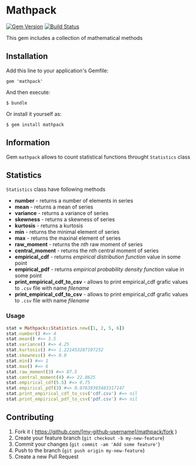 # Mathpack
[![Gem Version](https://badge.fury.io/rb/mathpack.svg)](http://badge.fury.io/rb/mathpack)
[![Build Status](https://travis-ci.org/maxmilan/mathpack.svg?branch=master)](https://travis-ci.org/maxmilan/mathpack)

This gem includes a collection of mathematical methods

## Installation

Add this line to your application's Gemfile:

    gem 'mathpack'

And then execute:

    $ bundle

Or install it yourself as:

    $ gem install mathpack
## Information
Gem `mathpack` allows to count statistical functions throught `Statistics` class
## Statistics
`Statistics` class have following methods
- **number** - returns a number of elements in series
- **mean** - returns a mean of series
- **variance** - returns a variance of series
- **skewness** - returns a skewness of series
- **kurtosis** - returns a kurtosis
- **min** - returns the minimal element of series
- **max** - returns the maxinal element of series
- **raw_moment** - returns the *nth* raw moment of series
- **central_moment** - returns the *nth* central moment of series
- **empirical_cdf** - returns *empirical distribution function* value in some point
- **empirical_pdf** - returns *empirical probability density function* value in some point
- **print_empirical_cdf_to_csv** - allows to print empirical_cdf grafic values to `.csv` file with name *filename*
- **print_empirical_cdf_to_csv** - allows to print empirical_cdf grafic values to `.csv` file with name *filename*

### Usage
```ruby
stat = Mathpack::Statistics.new([1, 2, 5, 6])
stat.number() #=> 4
stat.mean() #=> 3.5
stat.variance() #=> 4.25
stat.kurtosis() #=> 1.221453287197232
stat.skewness() #=> 0.0
stat.min() #=> 1
stat.max() #=> 6
stat.raw_moment(3) #=> 87.5
stat.central_moment(4) #=> 22.0625
stat.empirical_cdf(5.5) #=> 0.75
stat.empirical_pdf(3) #=> 0.07639393483317147
stat.print_empirical_cdf_to_csv('cdf.csv') #=> nil
stat.print_empirical_pdf_to_csv('pdf.csv') #=> nil
```

## Contributing

1. Fork it ( https://github.com/[my-github-username]/mathpack/fork )
2. Create your feature branch (`git checkout -b my-new-feature`)
3. Commit your changes (`git commit -am 'Add some feature'`)
4. Push to the branch (`git push origin my-new-feature`)
5. Create a new Pull Request
